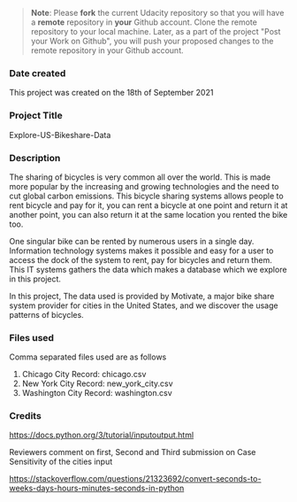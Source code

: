 >**Note**: Please **fork** the current Udacity repository so that you will have a **remote** repository in **your** Github account. Clone the remote repository to your local machine. Later, as a part of the project "Post your Work on Github", you will push your proposed changes to the remote repository in your Github account.

### Date created
This project was created on the 18th of September 2021
### Project Title
Explore-US-Bikeshare-Data

### Description
The sharing of bicycles is very common all over the world. This is made more popular by the increasing and growing technologies
and the need to cut global carbon emissions. This bicycle sharing systems allows people to rent bicycle and pay for it, you can
rent a bicycle at one point and return it at another point, you can also return it at the same location you rented the bike too.

One singular bike can be rented by numerous users in a single day. Information technology systems makes it possible and easy
for a user to access the dock of the system to rent, pay for bicycles and return them. This IT systems gathers the data which
makes a database which we explore in this project.

In this project, The data used is provided by Motivate, a major bike share system provider for cities in the United States,
and we discover the usage patterns of bicycles.

### Files used
Comma separated files used are as follows
1. Chicago City Record: chicago.csv
2. New York City Record: new_york_city.csv
3. Washington City Record: washington.csv


### Credits
https://docs.python.org/3/tutorial/inputoutput.html

Reviewers comment on first, Second and Third submission on Case Sensitivity of the cities input

https://stackoverflow.com/questions/21323692/convert-seconds-to-weeks-days-hours-minutes-seconds-in-python
